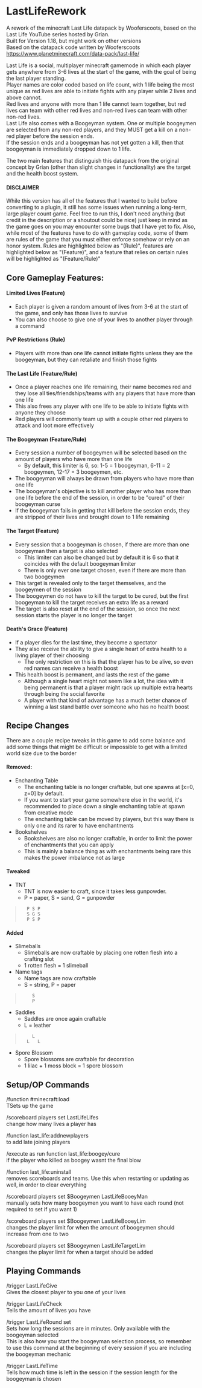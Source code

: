 # LastLifeRework
A rework of the minecraft Last Life datapack by Wooferscoots, based on the Last Life YouTube series hosted by Grian.  
Built for Version 1.18, but might work on other versions  
Based on the datapack code written by Wooferscoots https://www.planetminecraft.com/data-pack/last-life/  

Last Life is a social, multiplayer minecraft gamemode in which each player gets anywhere from 3-6 lives at the start of the game, with the goal of being the last player standing.  
Player names are color coded based on life count, with 1 life being the most unique as red lives are able to initiate fights with any player while 2 lives and above cannot.  
Red lives and anyone with more than 1 life cannot team together, but red lives can team with other red lives and non-red lives can team with other non-red lives.  
Last Life also comes with a Boogeyman system. One or multiple boogeymen are selected from any non-red players, and they MUST get a kill on a non-red player before the session ends.  
If the session ends and a boogeyman has not yet gotten a kill, then that boogeyman is immediately dropped down to 1 life.  

The two main features that distinguish this datapack from the original concept by Grian (other than slight changes in functionality) are the target and the health boost system.

#### DISCLAIMER
While this version has all of the features that I wanted to build before converting to a plugin, it still has some issues when running a long-term, large player count game.
Feel free to run this, I don't need anything (but credit in the description or a shoutout could be nice) just keep in mind as the game goes on you may encounter some bugs that I have yet to fix.
Also, while most of the features have to do with gameplay code, some of them are rules of the game that you must either enforce somehow or rely on an honor system. Rules are highlighted below as "(Rule)", features are highlighted below as "(Feature)", and a feature that relies on certain rules will be highlighted as "(Feature/Rule)"

## Core Gameplay Features:
#### Limited Lives  (Feature)
- Each player is given a random amount of lives from 3-6 at the start of the game, and only has those lives to survive  
- You can also choose to give one of your lives to another player through a command  
#### PvP Restrictions  (Rule)
- Players with more than one life cannot initiate fights unless they are the boogeyman, but they can retaliate and finish those fights  
#### The Last Life  (Feature/Rule)
- Once a player reaches one life remaining, their name becomes red and they lose all ties/friendships/teams with any players that have more than one life  
- This also frees any player with one life to be able to initiate fights with anyone they choose  
- Red players will commonly team up with a couple other red players to attack and loot more effectively  
#### The Boogeyman  (Feature/Rule)
- Every session a number of boogeymen will be selected based on the amount of players who have more than one life  
  - By default, this limiter is 6, so: 1-5 = 1 boogeyman, 6-11 = 2 boogeymen, 12-17 = 3 boogeymen, etc.  
- The boogeyman will always be drawn from players who have more than one life  
- The boogeyman's objective is to kill another player who has more than one life before the end of the session, in order to be "cured" of their boogeyman curse  
- If the boogeyman fails in getting that kill before the session ends, they are stripped of their lives and brought down to 1 life remaining  
#### The Target  (Feature)
- Every session that a boogeyman is chosen, if there are more than one boogeyman then a target is also selected  
  - This limiter can also be changed but by default it is 6 so that it coincides with the default boogeyman limiter  
  - There is only ever one target chosen, even if there are more than two boogeymen  
- This target is revealed only to the target themselves, and the boogeymen of the session  
- The boogeymen do not have to kill the target to be cured, but the first boogeyman to kill the target receives an extra life as a reward  
- The target is also reset at the end of the session, so once the next session starts the player is no longer the target  
#### Death's Grace  (Feature)
- If a player dies for the last time, they become a spectator  
- They also receive the ability to give a single heart of extra health to a living player of their choosing  
  - The only restriction on this is that the player has to be alive, so even red names can receive a health boost  
- This health boost is permanent, and lasts the rest of the game  
  - Although a single heart might not seem like a lot, the idea with it being permanent is that a player might rack up multiple extra hearts through being the social favorite  
  - A player with that kind of advantage has a much better chance of winning a last stand battle over someone who has no health boost  

## Recipe Changes
There are a couple recipe tweaks in this game to add some balance and add some things that might be difficult or impossible to get with a limited world size due to the border  
#### Removed:  
- Enchanting Table  
  - The enchanting table is no longer craftable, but one spawns at [x=0, z=0] by default.  
  - If you want to start your game somewhere else in the world, it's recommended to place down a single enchanting table at spawn from creative mode  
  - The enchanting table can be moved by players, but this way there is only one and its rarer to have enchantments  
- Bookshelves  
  - Bookshelves are also no longer craftable, in order to limit the power of enchantments that you can apply  
  - This is mainly a balance thing as with enchantments being rare this makes the power imbalance not as large  
#### Tweaked  
- TNT  
  - TNT is now easier to craft, since it takes less gunpowder.  
  - P = paper, S = sand, G = gunpowder  
>       P S P
>       S G S
>       P S P
#### Added  
- Slimeballs  
  - Slimeballs are now craftable by placing one rotten flesh into a crafting slot  
  - 1 rotten flesh = 1 slimeball  
- Name tags  
  - Name tags are now craftable  
  - S = string, P = paper  
>         S
>         P
- Saddles  
  - Saddles are once again craftable  
  - L = leather  
>         L
>       L   L
- Spore Blossom  
  - Spore blossoms are craftable for decoration  
  - 1 lilac + 1 moss block = 1 spore blossom  

## Setup/OP Commands
/function #minecraft:load  
TSets up the game   

/scoreboard players set <user> LastLifeLifes <amount>  
change how many lives a player has  

/function last_life:addnewplayers  
to add late joining players  

/execute as <user> run function last_life:boogey/cure  
if the player who killed as boogey wasnt the final blow  

/function last_life:uninstall  
removes scoreboards and teams. Use this when restarting or updating as well, in order to clear everything  

/scoreboard players set $Boogeymen LastLifeBooeyMan <amount>  
manually sets how many boogeymen you want to have each round (not required to set if you want 1)  

/scoreboard players set $Boogeymen LastLifeBooeyLim <amount>  
changes the player limit for when the amount of boogeymen should increase from one to two  
  
/scoreboard players set $Boogeymen LastLifeTargetLim <amount>  
changes the player limit for when a target should be added  
  
## Playing Commands
/trigger LastLifeGive  
Gives the closest player to you one of your lives  

/trigger LastLifeCheck  
Tells the amount of lives you have  

/trigger LastLifeRound set <amount>  
Sets how long the sessions are in minutes. Only available with the boogeyman selected  
This is also how you start the boogeyman selection process, so remember to use this command at the beginning of every session if you are including the boogeyman mechanic  

/trigger LastLifeTime  
Tells how much time is left in the session if the session length for the boogeyman is chosen  
